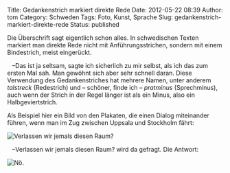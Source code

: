 Title: Gedankenstrich markiert direkte Rede
Date: 2012-05-22 08:39
Author: tom
Category: Schweden
Tags: Foto, Kunst, Sprache
Slug: gedankenstrich-markiert-direkte-rede
Status: published

Die Überschrift sagt eigentlich schon alles. In schwedischen Texten
markiert man direkte Rede nicht mit Anführungsstrichen, sondern mit
einem Bindestrich, meist eingerückt.

   –Das ist ja seltsam, sagte ich sicherlich zu mir selbst, als ich das
zum ersten Mal sah. Man gewöhnt sich aber sehr schnell daran. Diese
Verwendung des Gedankenstriches hat mehrere Namen, unter anderem
*talstreck* (Redestrich) und – schöner, finde ich – *pratminus*
(Sprechminus), auch wenn der Strich in der Regel länger ist als ein
Minus, also ein Halbgeviertstrich.

Als Beispiel hier ein Bild von den Plakaten, die einen Dialog
miteinander führen, wenn man im Zug zwischen Uppsala und Stockholm
fährt:

![Verlassen wir jemals diesen
Raum?](http://www.fiket.de/pic/lamnarvialdrig.jpg "Verlassen wir jemals diesen Raum?")

   –Verlassen wir jemals diesen Raum? wird da gefragt. Die Antwort:
<!--more Klick&nbsp;&raquo; -->

![Nö.](http://www.fiket.de/pic/lamnarvina.jpg "Nö.")

